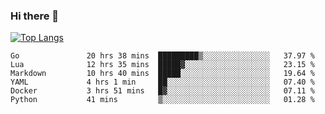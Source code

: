 ### Hi there 👋

<!--
**3Xpl0it3r/3Xpl0it3r** is a ✨ _special_ ✨ repository because its `README.md` (this file) appears on your GitHub profile.

Here are some ideas to get you started:

- 🔭 I’m currently working on ...
- 🌱 I’m currently learning ...
- 👯 I’m looking to collaborate on ...
- 🤔 I’m looking for help with ...
- 💬 Ask me about ...
- 📫 How to reach me: ...
- 😄 Pronouns: ...
- ⚡ Fun fact: ...
-->


[![Top Langs](https://github-readme-stats.vercel.app/api/top-langs/?username=3Xpl0it3r&layout=compact)](https://github.com/3Xpl0it3r/3Xpl0it3r)

<!--START_SECTION:waka-->

```text
Go               20 hrs 38 mins  █████████▒░░░░░░░░░░░░░░░   37.97 %
Lua              12 hrs 35 mins  █████▓░░░░░░░░░░░░░░░░░░░   23.15 %
Markdown         10 hrs 40 mins  █████░░░░░░░░░░░░░░░░░░░░   19.64 %
YAML             4 hrs 1 min     ██░░░░░░░░░░░░░░░░░░░░░░░   07.40 %
Docker           3 hrs 51 mins   █▓░░░░░░░░░░░░░░░░░░░░░░░   07.11 %
Python           41 mins         ▒░░░░░░░░░░░░░░░░░░░░░░░░   01.28 %
```

<!--END_SECTION:waka-->
